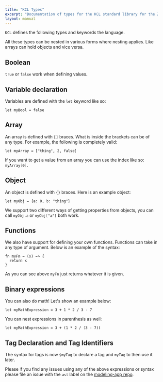```yaml
---
title: "KCL Types"
excerpt: "Documentation of types for the KCL standard library for the Zoo Modeling App."
layout: manual
---
```


`KCL` defines the following types and keywords the language.

All these types can be nested in various forms where nesting applies. Like
arrays can hold objects and vice versa.

## Boolean

`true` or `false` work when defining values.

## Variable declaration

Variables are defined with the `let` keyword like so:

```
let myBool = false
```

## Array

An array is defined with `[]` braces. What is inside the brackets can
be of any type. For example, the following is completely valid:

```
let myArray = ["thing", 2, false]
```

If you want to get a value from an array you can use the index like so:
`myArray[0]`.


## Object

An object is defined with `{}` braces. Here is an example object:

```
let myObj = {a: 0, b: "thing"}
```

We support two different ways of getting properties from objects, you can call
`myObj.a` or `myObj["a"]` both work.


## Functions

We also have support for defining your own functions. Functions can take in any
type of argument. Below is an example of the syntax:

```
fn myFn = (x) => {
  return x
}
```

As you can see above `myFn` just returns whatever it is given.


## Binary expressions

You can also do math! Let's show an example below:

```
let myMathExpression = 3 + 1 * 2 / 3 - 7
```

You can nest expressions in parenthesis as well:

```
let myMathExpression = 3 + (1 * 2 / (3 - 7))
```

## Tag Declaration and Tag Identifiers

The syntax for tags is now `$myTag` to declare a tag and `myTag` to then use it later. 

Please if you find any issues using any of the above expressions or syntax
please file an issue with the `ast` label on the [modeling-app
repo](https://github.com/KittyCAD/modeling-app/issues/new).
